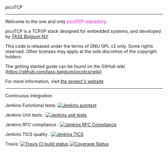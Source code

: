 picoTCP

---------------

Welcome to the one and only <font color=ff00f0>picoTCP repository</font>. 

picoTCP is a TCP/IP stack designed for embedded systems, and developed by *[TASS Belgium NV](http://www.tass.be)*

This code is released under the terms of GNU GPL v2 only. Some rights reserved.
Other licenses may apply at the sole discretion of the copyright holders.

The getting started guide can be found on the GitHub wiki (https://github.com/tass-belgium/picotcp/wiki)

For more information, visit [the project's website](http://www.picotcp.com)


---------------

Continuous integration

Jenkins Functional tests: 
[![Jenkins autotest](http://162.13.84.104:8080/buildStatus/icon?job=PicoTCP_autotest)](https://http://162.13.84.104:8080/job/PicoTCP_autotest)

Jenkins Unit tests      : 
[![Jenkins unit tests](http://162.13.84.104:8080/buildStatus/icon?job=PicoTCP_unit_tests)](http://162.13.84.104:8080/job/PicoTCP_unit_tests)

Jenkins RFC compliance  :
[![Jenkins RFC Compliance](http://162.13.84.104:8080/buildStatus/icon?job=PicoTCP_RF_mbed)](http://162.13.84.104:8080/job/PicoTCP_RF_mbed)

Jenkins TICS quality    :
[![Jenkins TICS](http://162.13.84.104:8080/buildStatus/icon?job=TICS_PICOTCP)](http://162.13.84.104:8080/job/TICS_PicoTCP/)

Travis: 
[![Travis CI build status](https://api.travis-ci.org/tass-belgium/picotcp.svg)](https://travis-ci.org/tass-belgium/picotcp)
[![Coverage Status](https://img.shields.io/coveralls/tass-belgium/picotcp.svg)](https://coveralls.io/r/tass-belgium/picotcp?branch=master)
